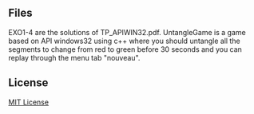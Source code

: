 ## Files
EXO1-4 are the solutions of TP_APIWIN32.pdf.
UntangleGame is a game based on API windows32 using c++ where you should untangle all the segments to change from red to green before 30 seconds and you can replay through the menu tab "nouveau".

## License
[MIT License](LICENSE)
